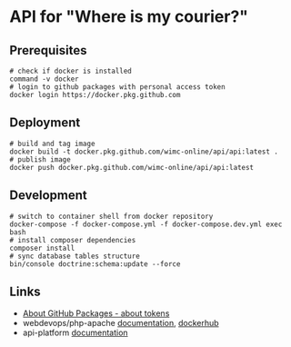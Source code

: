 # API for "Where is my courier?"

## Prerequisites
```shell script
# check if docker is installed
command -v docker
# login to github packages with personal access token
docker login https://docker.pkg.github.com
```

## Deployment
```shell script
# build and tag image
docker build -t docker.pkg.github.com/wimc-online/api/api:latest .
# publish image
docker push docker.pkg.github.com/wimc-online/api/api:latest
```

## Development
```shell script
# switch to container shell from docker repository
docker-compose -f docker-compose.yml -f docker-compose.dev.yml exec bash
# install composer dependencies
composer install
# sync database tables structure
bin/console doctrine:schema:update --force
```

## Links
- [About GitHub Packages - about tokens](https://help.github.com/en/packages/publishing-and-managing-packages/about-github-packages#about-tokens)
- webdevops/php-apache [documentation](https://dockerfile.readthedocs.io/en/latest/content/DockerImages/dockerfiles/php-apache.html), [dockerhub](https://hub.docker.com/r/webdevops/php-apache)
- api-platform [documentation](https://api-platform.com/docs)
